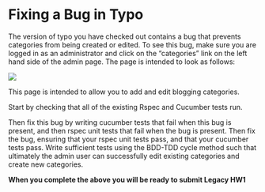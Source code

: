 Fixing a Bug in Typo
====================

The version of typo you have checked out contains a bug that prevents categories from being created or edited. To see this bug, make sure you are logged in as an administrator and click on the “categories” link on the left hand side of the admin page. The page is intended to look as follows:

![](https://courses.edx.org/asset-v1:BerkeleyX+CS169.2x+1T2016+type@asset+block/Screen_Shot_2013-11-04_at_4.41.05_PM.png)

This page is intended to allow you to add and edit blogging categories. 

Start by checking that all of the existing Rspec and Cucumber tests run.

Then fix this bug by writing cucumber tests that fail when this bug is present, and then rspec unit tests that fail when the bug is present.  Then fix the bug, ensuring that your rspec unit tests pass, and that your cucumber tests pass. Write sufficient tests using the BDD-TDD cycle method such that ultimately the admin user can successfully edit existing categories and create new categories.

**When you complete the above you will be ready to submit Legacy HW1**
